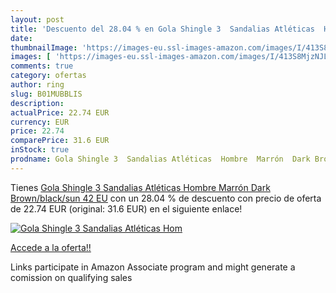 ```yaml
---
layout: post
title: 'Descuento del 28.04 % en Gola Shingle 3  Sandalias Atléticas  Hom'
date: 
thumbnailImage: 'https://images-eu.ssl-images-amazon.com/images/I/413S8MjzNJL._SL200_.jpg'
images: [ 'https://images-eu.ssl-images-amazon.com/images/I/413S8MjzNJL._SL200_.jpg' ]
comments: true
category: ofertas
author: ring
slug: B01MUBBLIS
description:
actualPrice: 22.74 EUR
currency: EUR
price: 22.74
comparePrice: 31.6 EUR
inStock: true
prodname: Gola Shingle 3  Sandalias Atléticas  Hombre  Marrón  Dark Brown/black/sun   42 EU
---
```


Tienes [Gola Shingle 3  Sandalias Atléticas  Hombre  Marrón  Dark Brown/black/sun   42 EU](https://www.amazon.es/dp/B01MUBBLIS/?tag=tolees-21) con un 28.04 % de descuento con precio de oferta de 22.74 EUR (original: 31.6 EUR) en el siguiente enlace!

[![Gola Shingle 3  Sandalias Atléticas  Hom](https://images-eu.ssl-images-amazon.com/images/I/413S8MjzNJL._SL200_.jpg)](https://www.amazon.es/dp/B01MUBBLIS/?tag=tolees-21)

[Accede a la oferta!!](https://www.amazon.es/dp/B01MUBBLIS/?tag=tolees-21)

Links participate in Amazon Associate program and might generate a comission on qualifying sales


